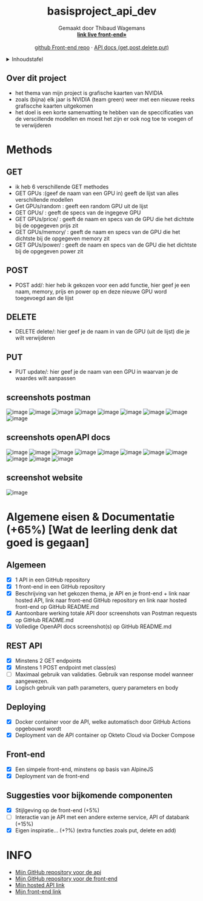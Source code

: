 <!--titel  -->
<div align="center">
  <h1 align="center">basisproject_api_dev</h1>

  <p align="center">
    Gemaakt door Thibaud Wagemans
    <br />
    <a href="https://thibaudwagemans.github.io/basisproject_front_end/basisproject.html"><strong>link live front-end»</strong></a>
    <br />
    <br />
    <a href="https://github.com/ThibaudWagemans/basisproject_front_end">github Front-end repo</a>
    ·
    <a href="https://basisproject-service-thibaudwagemans.cloud.okteto.net/docs">API docs (get,post,delete,put)</a>
  </p>
</div>

<!-- Inhoudstafel -->
<details>
  <summary>Inhoudstafel</summary>
  <ol>
    <li>
      <a href="#over-dit-project">Over dit project</a>
    </li>
    <li>
     <a href="#methods">methods</a>
      <ul>
        <li>
          <a href="#GET">GET</a>
        </li>
        <li>
          <a href="#POST">POST</a>
        </li>
        <li>
          <a href="#delete">delete</a>
        </li>
        <li>
          <a href="#put">put</a>
        </li>
      </ul>
    </li>
    <li>
     <a href="#algemeen">algemen eisen</a>
    </li>
    <li>
     <a href="#INFO">mijn INFO</a>
    </li>
  </ol>
</details>

<!-- Over dit project -->
## Over dit project

- het thema van mijn project is grafische kaarten van NVIDIA
- zoals (bijna) elk jaar is NVIDIA (team green) weer met een nieuwe reeks grafiscche kaarten uitgekomen
- het doel is een korte samenvatting te hebben van de speccificaties van de verscillende modellen en moest het zijn er ook nog toe te voegen of te verwijderen


# Methods
## GET
- ik heb 6 verschillende GET methodes
- GET GPUs :(geef de naam van een GPU in) geeft de lijst van alles verschillende modellen
- Get GPUs/random : geeft een random GPU uit de lijst
- GET GPUs/ : geeft de specs van de ingegeve GPU
- GET GPUs/price/ : geeft de naam en specs van de GPU die het dichtste bij de opgegeven prijs zit
- GET GPUs/memory/ : geeft de naam en specs van de GPU die het dichtste bij de opgegeven memory zit
- GET GPUs/power/ : geeft de naam en specs van de GPU die het dichtste bij de opgegeven power zit

## POST
- POST add/: hier heb ik gekozen voor een add functie, hier geef je een naam, memory, prijs en power op en deze nieuwe GPU word toegevoegd aan de lijst

## DELETE
- DELETE delete/: hier geef je de naam in van de GPU (uit de lijst) die je wilt verwijderen

## PUT
- PUT update/: hier geef je de naam van een GPU in waarvan je de waardes wilt aanpassen

## screenshots postman

![image](https://user-images.githubusercontent.com/57669221/202907010-beeb89f4-c04b-4045-aafa-46b8b7fa7999.png)
![image](https://user-images.githubusercontent.com/57669221/202907137-f8ac55da-affa-46cf-aef2-ed52e6eb6d03.png)
![image](https://user-images.githubusercontent.com/57669221/202907179-3205d765-de83-442d-b914-c6e453cdc841.png)
![image](https://user-images.githubusercontent.com/57669221/202907216-7110848e-a3ba-4991-8212-42990ecad09e.png)
![image](https://user-images.githubusercontent.com/57669221/202907262-b5f84c7d-90c8-4b37-8ec2-b08a5bcfb1fc.png)
![image](https://user-images.githubusercontent.com/57669221/202907282-18ef7080-056a-4507-87d9-2ed572523c85.png)
![image](https://user-images.githubusercontent.com/57669221/202907321-22e373d2-3dac-41d6-94b2-683d282268b8.png)
![image](https://user-images.githubusercontent.com/57669221/202907351-bb1ff300-21e1-451d-b2b3-747c0d2e856e.png)
![image](https://user-images.githubusercontent.com/57669221/202907413-2a8c5342-86d3-4f0d-b3ad-7dc9ec884d7d.png)


## screenshots openAPI docs

![image](https://user-images.githubusercontent.com/57669221/202906070-31ac84d5-94e6-4df2-a485-7cfaef0b2e17.png)
![image](https://user-images.githubusercontent.com/57669221/202906250-b18034c3-97ac-434a-8063-46a412333067.png)
![image](https://user-images.githubusercontent.com/57669221/202906280-019872a6-9885-4c8d-9bbc-cc0e49b57199.png)
![image](https://user-images.githubusercontent.com/57669221/202906305-4e670bb9-910c-428e-bc8d-0a2f8ab9762a.png)
![image](https://user-images.githubusercontent.com/57669221/202906343-0d745782-907b-4d4e-b0d6-1e255991a3ce.png)
![image](https://user-images.githubusercontent.com/57669221/202906389-c21ba7f4-2ed3-414e-afeb-20d9878e5eeb.png)
![image](https://user-images.githubusercontent.com/57669221/202906784-4e42ecfa-09e0-413e-9420-afc0373a5121.png)
![image](https://user-images.githubusercontent.com/57669221/202906772-b2b118d9-6058-40bf-bc29-f7ed367b1626.png)
![image](https://user-images.githubusercontent.com/57669221/202906840-b5bc3b17-cad6-43c8-9cc1-9f8ab5d1772c.png)
![image](https://user-images.githubusercontent.com/57669221/202906859-d3789912-e2d6-47f2-a692-37cc8a2138ad.png)
![image](https://user-images.githubusercontent.com/57669221/202906902-bd6ed202-6c49-4637-9f43-ed49709b248c.png)

## screenshot website

![image](https://user-images.githubusercontent.com/57669221/202907095-c14fb835-64fe-4762-b467-6e216b6546bd.png)




# Algemene eisen & Documentatie (+65%) [Wat de leerling denk dat goed is gegaan]
## Algemeen

- [x] 1 API in een GitHub repository
- [x] 1 front-end in een GitHub repository
- [x] Beschrijving van het gekozen thema, je API en je front-end + link naar hosted API, link naar front-end GitHub repository en link naar hosted front-end op GitHub README.md
- [x] Aantoonbare werking totale API door screenshots van Postman requests op GitHub README.md
- [x] Volledige OpenAPI docs screenshot(s) op GitHub README.md

## REST API

- [x] Minstens 2 GET endpoints 
- [x] Minstens 1 POST endpoint met class(es)
- [ ] Maximaal gebruik van validaties. Gebruik van response model wanneer aangewezen.
- [x] Logisch gebruik van path parameters, query parameters en body

## Deploying 

- [x] Docker container voor de API, welke automatisch door GitHub Actions opgebouwd wordt
- [x] Deployment van de API container op Okteto Cloud via Docker Compose

## Front-end

- [x] Een simpele front-end, minstens op basis van AlpineJS
- [x] Deployment van de front-end

## Suggesties voor bijkomende componenten

- [x] Stijlgeving op de front-end (+5%)
- [ ] Interactie van je API met een andere externe service, API of databank (+15%)
- [x] Eigen inspiratie… (+?%) (extra functies zoals put, delete en add)

# INFO

- <a href="https://github.com/ThibaudWagemans/basisproject_api_dev">Mijn GitHub repository voor de api</a>
- <a href="https://github.com/ThibaudWagemans/basisproject_front_end">Mijn GitHub repository voor de front-end</a>
- <a href="https://basisproject-service-thibaudwagemans.cloud.okteto.net">Mijn hosted API link</a>
- <a href="https://thibaudwagemans.github.io/basisproject_front_end/basisproject.html">Mijn front-end link</a>
